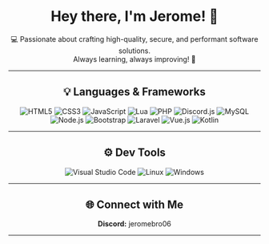 <div align="center">

# Hey there, I'm Jerome! 👋

💻 Passionate about crafting high-quality, secure, and performant software solutions.  
Always learning, always improving! 🚀

---

## 💡 Languages & Frameworks

<div align="center">
    <img src="https://img.shields.io/badge/HTML5-black?style=for-the-badge&logo=html5" alt="HTML5">
    <img src="https://img.shields.io/badge/CSS3-black?style=for-the-badge&logo=css3" alt="CSS3">
    <img src="https://img.shields.io/badge/JavaScript-black?style=for-the-badge&logo=javascript" alt="JavaScript">
    <img src="https://img.shields.io/badge/Lua-black?style=for-the-badge&logo=lua" alt="Lua">
    <img src="https://img.shields.io/badge/PHP-black?style=for-the-badge&logo=php" alt="PHP">
    <img src="https://img.shields.io/badge/discord.js-black?style=for-the-badge&logo=discord" alt="Discord.js">
    <img src="https://img.shields.io/badge/MySQL-black?style=for-the-badge&logo=mysql" alt="MySQL">
    <img src="https://img.shields.io/badge/Node.js-black?style=for-the-badge&logo=node.js" alt="Node.js">
    <img src="https://img.shields.io/badge/Bootstrap-black?style=for-the-badge&logo=bootstrap" alt="Bootstrap">
    <img src="https://img.shields.io/badge/Laravel-black?style=for-the-badge&logo=laravel" alt="Laravel">
    <img src="https://img.shields.io/badge/Vue.js-black?style=for-the-badge&logo=vue.js" alt="Vue.js">
    <img src="https://img.shields.io/badge/Kotlin-black?style=for-the-badge&logo=kotlin" alt="Kotlin">
</div>

---

## ⚙️ Dev Tools

<div align="center">
    <img src="https://img.shields.io/badge/VS%20Code-black?style=for-the-badge&logo=visual-studio-code" alt="Visual Studio Code">
    <img src="https://img.shields.io/badge/Linux-black?style=for-the-badge&logo=linux" alt="Linux">
    <img src="https://img.shields.io/badge/Windows-black?style=for-the-badge&logo=windows" alt="Windows">
</div>

---

## 🌐 Connect with Me

<div align="center">
    <strong>Discord:</strong> jeromebro06  
</div>

---

</div>
